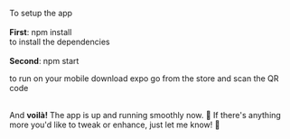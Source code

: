 To setup the app <br><br>
**First**: npm install<br> 
to install the dependencies<br><br>
**Second**: npm start <br>

to run on your mobile download expo go from the store and scan the QR code<br><br>

And **voilà!** The app is up and running smoothly now. 🎉 If there's anything more you'd like to tweak or enhance, just let me know! 🚀
